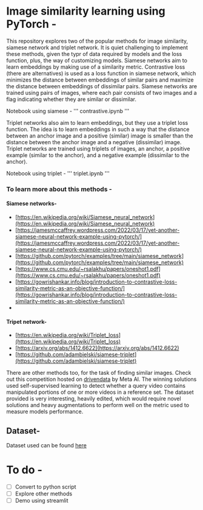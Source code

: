# Image similarity learning using PyTorch -

This repository explores two of the popular methods for image similarity, siamese network and triplet network.
It is quiet challenging to implement these methods, given the typr of data required by models and the loss function, plus, the way of customizing models. 
Siamese networks aim to learn embeddings by making use of a similarity metric. Contrastive loss (there are alternatives) is used as a loss function in siamese network, which minimizes the distance between embeddings of similar pairs and maximize the distance between embeddings of dissimilar pairs. Siamese networks are trained using pairs of images, where each pair consists of two images and a flag indicating whether they are similar or dissimilar.

Notebook using siamese - 
'''
contrastive.ipynb
'''

Triplet networks also aim to learn embeddings, but they use a triplet loss function. The idea is to learn embeddings in such a way that the distance between an anchor image and a positive (similar) image is smaller than the distance between the anchor image and a negative (dissimilar) image. Triplet networks are trained using triplets of images, an anchor, a positive example (similar to the anchor), and a negative example (dissimilar to the anchor).

Notebook using triplet - 
'''
triplet.ipynb
'''

### To learn more about this methods -
#### Siamese networks-
- [https://en.wikipedia.org/wiki/Siamese_neural_network](https://en.wikipedia.org/wiki/Siamese_neural_network)
- [https://jamesmccaffrey.wordpress.com/2022/03/17/yet-another-siamese-neural-network-example-using-pytorch/](https://jamesmccaffrey.wordpress.com/2022/03/17/yet-another-siamese-neural-network-example-using-pytorch/)
- [https://github.com/pytorch/examples/tree/main/siamese_network](https://github.com/pytorch/examples/tree/main/siamese_network)
- [https://www.cs.cmu.edu/~rsalakhu/papers/oneshot1.pdf](https://www.cs.cmu.edu/~rsalakhu/papers/oneshot1.pdf)
- [https://gowrishankar.info/blog/introduction-to-contrastive-loss-similarity-metric-as-an-objective-function/](https://gowrishankar.info/blog/introduction-to-contrastive-loss-similarity-metric-as-an-objective-function/)
- 
#### Tripet network-
- [https://en.wikipedia.org/wiki/Triplet_loss](https://en.wikipedia.org/wiki/Triplet_loss)
- [https://arxiv.org/abs/1412.6622](https://arxiv.org/abs/1412.6622)
- [https://github.com/adambielski/siamese-triplet](https://github.com/adambielski/siamese-triplet)


There are other methods too, for the task of finding similar images. Check out this competition hosted on [drivendata](https://www.drivendata.org/competitions/group/meta-vsc-open-arena/) by Meta AI. The winning solutions used self-supervised learning to detect whether a query video contains manipulated portions of one or more videos in a reference set. The dataset provided is very interesting, heavily edited, which would require novel solutions and heavy augmentations to perform well on the metric used to measure models performance.


## Dataset-
Dataset used can be found [here](https://www.kaggle.com/datasets/stoicstatic/face-recognition-dataset)



# To do -

- [ ] Convert to python script
- [ ] Explore other methods
- [ ] Demo using streamlit